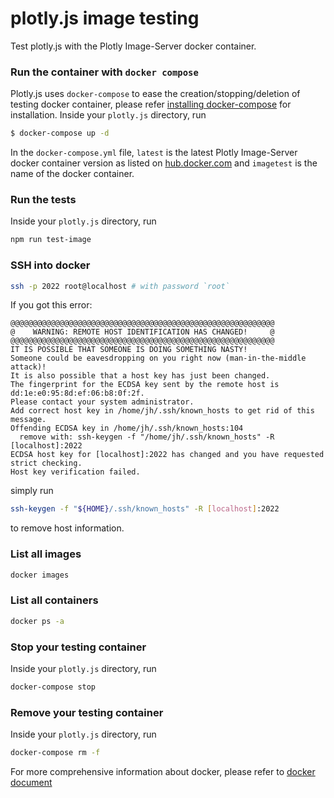 # plotly.js image testing

Test plotly.js with the Plotly Image-Server docker container.


### Run the container with `docker compose`

Plotly.js uses `docker-compose` to ease the creation/stopping/deletion of testing docker container,
please refer [installing docker-compose](https://docs.docker.com/compose/install/) for installation.
Inside your `plotly.js` directory, run

```bash
$ docker-compose up -d
```

In the `docker-compose.yml` file, `latest` is the latest Plotly Image-Server docker container version
as listed on
[hub.docker.com](https://hub.docker.com/r/plotly/imageserver/tags/) and
`imagetest` is the name of the docker container.


### Run the tests

Inside your `plotly.js` directory, run

```bash
npm run test-image
```

### SSH into docker

```bash
ssh -p 2022 root@localhost # with password `root`
```

If you got this error:

```
@@@@@@@@@@@@@@@@@@@@@@@@@@@@@@@@@@@@@@@@@@@@@@@@@@@@@@@@@@@
@    WARNING: REMOTE HOST IDENTIFICATION HAS CHANGED!     @
@@@@@@@@@@@@@@@@@@@@@@@@@@@@@@@@@@@@@@@@@@@@@@@@@@@@@@@@@@@
IT IS POSSIBLE THAT SOMEONE IS DOING SOMETHING NASTY!
Someone could be eavesdropping on you right now (man-in-the-middle attack)!
It is also possible that a host key has just been changed.
The fingerprint for the ECDSA key sent by the remote host is
dd:1e:e0:95:8d:ef:06:b8:0f:2f.
Please contact your system administrator.
Add correct host key in /home/jh/.ssh/known_hosts to get rid of this message.
Offending ECDSA key in /home/jh/.ssh/known_hosts:104
  remove with: ssh-keygen -f "/home/jh/.ssh/known_hosts" -R [localhost]:2022
ECDSA host key for [localhost]:2022 has changed and you have requested strict checking.
Host key verification failed.
```
simply run

```bash
ssh-keygen -f "${HOME}/.ssh/known_hosts" -R [localhost]:2022
```

to remove host information.


### List all images

```bash
docker images
```

### List all containers

```bash
docker ps -a
```

### Stop your testing container

Inside your `plotly.js` directory, run

```bash
docker-compose stop
```

### Remove your testing container

Inside your `plotly.js` directory, run

```bash
docker-compose rm -f
```

For more comprehensive information about docker, please refer to [docker document](http://docs.docker.com/)
